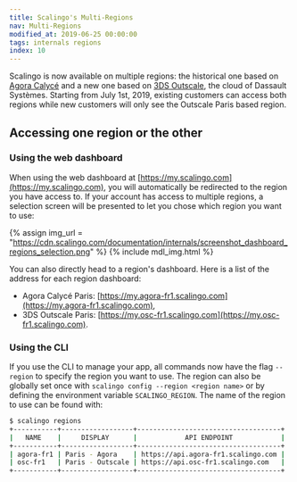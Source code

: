 ```yaml
---
title: Scalingo's Multi-Regions
nav: Multi-Regions
modified_at: 2019-06-25 00:00:00
tags: internals regions
index: 10
---
```


Scalingo is now available on multiple regions: the historical one based on
[Agora Calycé](https://www.agoracalyce.com) and a new one based on [3DS
Outscale](https://outscale.com), the cloud of Dassault Systèmes. Starting from
July 1st, 2019, existing customers can access both regions while new customers
will only see the Outscale Paris based region.

## Accessing one region or the other

### Using the web dashboard

When using the web dashboard at
[https://my.scalingo.com](https://my.scalingo.com), you will automatically be
redirected to the region you have access to. If your account has access to
multiple regions, a selection screen will be presented to let you chose which
region you want to use:

{% assign img_url = "https://cdn.scalingo.com/documentation/internals/screenshot_dashboard_regions_selection.png" %}
{% include mdl_img.html %}

You can also directly head to a region's dashboard. Here is a list of the
address for each region dashboard:

- Agora Calycé Paris:
  [https://my.agora-fr1.scalingo.com](https://my.agora-fr1.scalingo.com),
- 3DS Outscale Paris:
  [https://my.osc-fr1.scalingo.com](https://my.osc-fr1.scalingo.com).

### Using the CLI

If you use the CLI to manage your app, all commands now have the flag `--region`
to specify the region you want to use. The region can also be globally set once
with `scalingo config --region <region name>` or by defining the environment
variable `SCALINGO_REGION`. The name of the region to use can be found with:

```bash
$ scalingo regions
+-----------+------------------+------------------------------------+
|   NAME    |     DISPLAY      |            API ENDPOINT            |
+-----------+------------------+------------------------------------+
| agora-fr1 | Paris - Agora    | https://api.agora-fr1.scalingo.com |
| osc-fr1   | Paris - Outscale | https://api.osc-fr1.scalingo.com   |
+-----------+------------------+------------------------------------+
```
